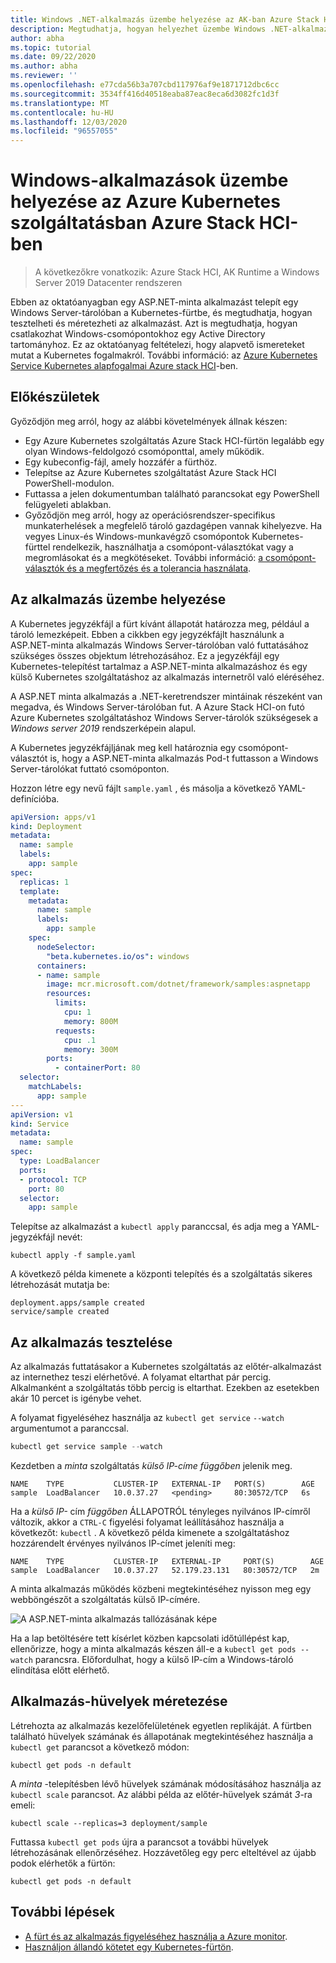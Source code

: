 ```yaml
---
title: Windows .NET-alkalmazás üzembe helyezése az AK-ban Azure Stack HCI-ben
description: Megtudhatja, hogyan helyezhet üzembe Windows .NET-alkalmazásokat a fürtön a Azure Container Registryban tárolt egyéni rendszerkép használatával.
author: abha
ms.topic: tutorial
ms.date: 09/22/2020
ms.author: abha
ms.reviewer: ''
ms.openlocfilehash: e77cda56b3a707cbd117976af9e1871712dbc6cc
ms.sourcegitcommit: 3534ff416d40518eaba87eac8eca6d3082fc1d3f
ms.translationtype: MT
ms.contentlocale: hu-HU
ms.lasthandoff: 12/03/2020
ms.locfileid: "96557055"
---
```

# <a name="deploy-windows-applications-in-azure-kubernetes-service-on-azure-stack-hci"></a>Windows-alkalmazások üzembe helyezése az Azure Kubernetes szolgáltatásban Azure Stack HCI-ben

> A következőkre vonatkozik: Azure Stack HCI, AK Runtime a Windows Server 2019 Datacenter rendszeren

Ebben az oktatóanyagban egy ASP.NET-minta alkalmazást telepít egy Windows Server-tárolóban a Kubernetes-fürtbe, és megtudhatja, hogyan tesztelheti és méretezheti az alkalmazást. Azt is megtudhatja, hogyan csatlakozhat Windows-csomópontokhoz egy Active Directory tartományhoz.
Ez az oktatóanyag feltételezi, hogy alapvető ismereteket mutat a Kubernetes fogalmakról. További információ: az [Azure Kubernetes Service Kubernetes alapfogalmai Azure stack HCI](kubernetes-concepts.md)-ben.

## <a name="before-you-begin"></a>Előkészületek

Győződjön meg arról, hogy az alábbi követelmények állnak készen:

* Egy Azure Kubernetes szolgáltatás Azure Stack HCI-fürtön legalább egy olyan Windows-feldolgozó csomóponttal, amely működik. 
* Egy kubeconfig-fájl, amely hozzáfér a fürthöz.
* Telepítse az Azure Kubernetes szolgáltatást Azure Stack HCI PowerShell-modulon.
* Futtassa a jelen dokumentumban található parancsokat egy PowerShell felügyeleti ablakban.
* Győződjön meg arról, hogy az operációsrendszer-specifikus munkaterhelések a megfelelő tároló gazdagépen vannak kihelyezve. Ha vegyes Linux-és Windows-munkavégző csomópontok Kubernetes-fürttel rendelkezik, használhatja a csomópont-választókat vagy a megromlásokat és a megkötéseket. További információ: [a csomópont-választók és a megfertőzés és a tolerancia használata](adapt-apps-mixed-os-clusters.md).

## <a name="deploy-the-application"></a>Az alkalmazás üzembe helyezése

A Kubernetes jegyzékfájl a fürt kívánt állapotát határozza meg, például a tároló lemezképeit. Ebben a cikkben egy jegyzékfájlt használunk a ASP.NET-minta alkalmazás Windows Server-tárolóban való futtatásához szükséges összes objektum létrehozásához. Ez a jegyzékfájl egy Kubernetes-telepítést tartalmaz a ASP.NET-minta alkalmazáshoz és egy külső Kubernetes szolgáltatáshoz az alkalmazás internetről való eléréséhez.

A ASP.NET minta alkalmazás a .NET-keretrendszer mintáinak részeként van megadva, és Windows Server-tárolóban fut. A Azure Stack HCI-on futó Azure Kubernetes szolgáltatáshoz Windows Server-tárolók szükségesek a *Windows server 2019* rendszerképein alapul. 

A Kubernetes jegyzékfájljának meg kell határoznia egy csomópont-választót is, hogy a ASP.NET-minta alkalmazás Pod-t futtasson a Windows Server-tárolókat futtató csomóponton.

Hozzon létre egy nevű fájlt `sample.yaml` , és másolja a következő YAML-definícióba. 

```yaml
apiVersion: apps/v1
kind: Deployment
metadata:
  name: sample
  labels:
    app: sample
spec:
  replicas: 1
  template:
    metadata:
      name: sample
      labels:
        app: sample
    spec:
      nodeSelector:
        "beta.kubernetes.io/os": windows
      containers:
      - name: sample
        image: mcr.microsoft.com/dotnet/framework/samples:aspnetapp
        resources:
          limits:
            cpu: 1
            memory: 800M
          requests:
            cpu: .1
            memory: 300M
        ports:
          - containerPort: 80
  selector:
    matchLabels:
      app: sample
---
apiVersion: v1
kind: Service
metadata:
  name: sample
spec:
  type: LoadBalancer
  ports:
  - protocol: TCP
    port: 80
  selector:
    app: sample
```

Telepítse az alkalmazást a `kubectl apply` paranccsal, és adja meg a YAML-jegyzékfájl nevét:

```console
kubectl apply -f sample.yaml
```

A következő példa kimenete a központi telepítés és a szolgáltatás sikeres létrehozását mutatja be:

```output
deployment.apps/sample created
service/sample created
```

## <a name="test-the-application"></a>Az alkalmazás tesztelése

Az alkalmazás futtatásakor a Kubernetes szolgáltatás az előtér-alkalmazást az internethez teszi elérhetővé. A folyamat eltarthat pár percig. Alkalmanként a szolgáltatás több percig is eltarthat. Ezekben az esetekben akár 10 percet is igénybe vehet.

A folyamat figyeléséhez használja az `kubectl get service` `--watch` argumentumot a paranccsal.

```PowerShell
kubectl get service sample --watch
```

Kezdetben a *minta* szolgáltatás *külső IP-címe* *függőben* jelenik meg.

```output
NAME    TYPE           CLUSTER-IP   EXTERNAL-IP   PORT(S)        AGE
sample  LoadBalancer   10.0.37.27   <pending>     80:30572/TCP   6s
```

Ha a *külső IP-* cím *függőben* ÁLLAPOTRÓL tényleges nyilvános IP-címről változik, akkor a `CTRL-C` figyelési folyamat leállításához használja a következőt: `kubectl` . A következő példa kimenete a szolgáltatáshoz hozzárendelt érvényes nyilvános IP-címet jeleníti meg:

```output
NAME    TYPE           CLUSTER-IP   EXTERNAL-IP     PORT(S)        AGE
sample  LoadBalancer   10.0.37.27   52.179.23.131   80:30572/TCP   2m
```

A minta alkalmazás működés közbeni megtekintéséhez nyisson meg egy webböngészőt a szolgáltatás külső IP-címére.

![A ASP.NET-minta alkalmazás tallózásának képe](media/deploy-windows-application/asp-net-sample-app.png)

Ha a lap betöltésére tett kísérlet közben kapcsolati időtúllépést kap, ellenőrizze, hogy a minta alkalmazás készen áll-e a `kubectl get pods --watch` parancsra. Előfordulhat, hogy a külső IP-cím a Windows-tároló elindítása előtt elérhető.

## <a name="scale-application-pods"></a>Alkalmazás-hüvelyek méretezése

Létrehozta az alkalmazás kezelőfelületének egyetlen replikáját. A fürtben található hüvelyek számának és állapotának megtekintéséhez használja a `kubectl get` parancsot a következő módon:

```console
kubectl get pods -n default
```

A *minta* -telepítésben lévő hüvelyek számának módosításához használja az `kubectl scale` parancsot. Az alábbi példa az előtér-hüvelyek számát *3*-ra emeli:

```console
kubectl scale --replicas=3 deployment/sample
```

Futtassa `kubectl get pods` újra a parancsot a további hüvelyek létrehozásának ellenőrzéséhez. Hozzávetőleg egy perc elteltével az újabb podok elérhetők a fürtön:

```console
kubectl get pods -n default
```

## <a name="next-steps"></a>További lépések

* [A fürt és az alkalmazás figyeléséhez használja a Azure monitor](/azure/azure-monitor/insights/container-insights-enable-arc-enabled-clusters).
* [Használjon állandó kötetet egy Kubernetes-fürtön](persistent-volume.md).
